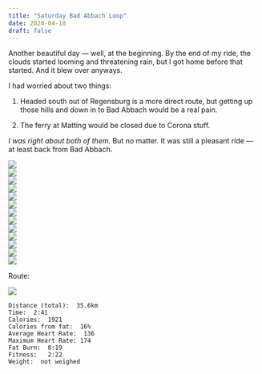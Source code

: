 ```yaml
---
title: "Saturday Bad Abbach Loop"
date: 2020-04-18
draft: false
---
```

Another beautiful day &mdash; well, at the beginning.  By the end of my ride, the clouds started looming and threatening rain, but I got home before that started.  And it blew over anyways.  

I had worried about two things:

1. Headed south out of Regensburg is a more direct route, but getting up those hills and down in to Bad Abbach would be a real pain.  

2. The ferry at Matting would be closed due to Corona stuff.

*I was right about both of them.*  But no matter.  It was still a pleasant ride &mdash; at least back from Bad Abbach.

![](/IMG_7442.JPG)  
![](/IMG_7415.JPG)  
![](/IMG_7418.JPG)  
![](/IMG_7420.JPG)  
![](/IMG_7441.JPG)  
![](/IMG_7445.JPG)  
![](/IMG_7443.JPG)  
![](/IMG_7434.JPG)  
![](/IMG_7438.JPG)  
![](/IMG_7437.JPG)  
![](/IMG_7433.JPG)  
![](/IMG_7432.JPG)  
![](/IMG_7431.JPG)  


Route:

![](/20200418.jpg)

```
Distance (total):  35.6km
Time:  2:41 
Calories:  1921
Calories from fat:  16%
Average Heart Rate:  136
Maximum Heart Rate: 174
Fat Burn:  0:19 
Fitness:   2:22 
Weight:  not weighed
```

